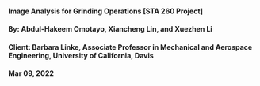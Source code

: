 #### Image Analysis for Grinding Operations [STA 260 Project]

#### By: Abdul-Hakeem Omotayo, Xiancheng Lin, and Xuezhen Li

#### Client: Barbara Linke, Associate Professor in Mechanical and Aerospace Engineering, University of California, Davis
 
#### Mar 09, 2022
 
